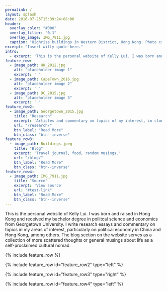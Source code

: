 ```yaml
---
permalink: /
layout: splash
date: 2016-07-25T15:39:24+08:00
header:
  overlay_color: "#000"
  overlay_filter: "0.1"
  overlay_image: IMG_7911.jpg
  caption: "Highrise buildings in Western District, Hong Kong. Photo credit: Kelly Lui"
excerpt: "Insert witty quote here."
intro:
  - excerpt: 'This is the personal website of Kelly Lui. I was born and raised in Hong Kong and received my bachelor degree in poliitcal science and economics from Georgetown University. I write research essays and commentary on topics in my areas of interest, particularly on political economy in China and Hong Kong, among others. The blog section on the website serves as a collection of more scattered thoughts or general musings about life as a self-proclaimed cultural nomad.'
feature_row:
  - image_path: HK_2012.jpg
    alt: "placeholder image 1"
    excerpt: ' '
  - image_path: CapeTown_2016.jpg
    alt: "placeholder image 2"
    excerpt: ' '
  - image_path: DC_2015.jpg
    alt: "placeholder image 3"
    excerpt: ' '
feature_row2:
  - image_path: Georgetown_2015.jpg
    title: "Research"
    excerpt: 'Articles and commentary on topics of my interest, in cluding but not limited to Hong Kong, China, and political economy in general.'
    url: "/research/"
    btn_label: "Read More"
    btn_class: "btn--inverse"
feature_row3:
  - image_path: Buildings.jpeg
    title: "Blog"
    excerpt: 'Travel journal, food, random musings.'
    url: "/blog/"
    btn_label: "Read More"
    btn_class: "btn--inverse"
feature_row4:
  - image_path: IMG_7911.jpg
    title: "Source"
    excerpt: 'View source'
    url: "#test-link"
    btn_label: "Read More"
    btn_class: "btn--inverse"
---
```


This is the personal website of Kelly Lui. I was born and raised in Hong Kong and received my bachelor degree in poliitcal science and economics from Georgetown University. I write research essays and commentary on topics in my areas of interest, particularly on political economy in China and Hong Kong, among others. The blog section on the website serves as a collection of more scattered thoughts or general musings about life as a self-proclaimed cultural nomad.

{% include feature_row %}

{% include feature_row id="feature_row2" type="left" %}

{% include feature_row id="feature_row3" type="right" %}

{% include feature_row id="feature_row4" type="left" %}
